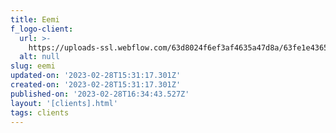 ```yaml
---
title: Eemi
f_logo-client:
  url: >-
    https://uploads-ssl.webflow.com/63d8024f6ef3af4635a47d8a/63fe1e4365d176dd150a0700_eemi-logo-reverse-rgb%201%201.png
  alt: null
slug: eemi
updated-on: '2023-02-28T15:31:17.301Z'
created-on: '2023-02-28T15:31:17.301Z'
published-on: '2023-02-28T16:34:43.527Z'
layout: '[clients].html'
tags: clients
---
```



